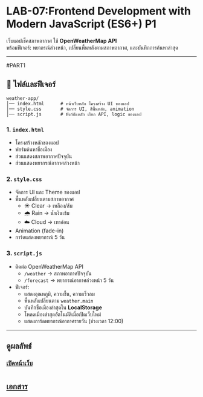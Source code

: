 # LAB-07:Frontend Development with Modern JavaScript (ES6+) P1

เว็บแอปเช็คสภาพอากาศ ใช้ **OpenWeatherMap API**  
พร้อมฟีเจอร์: พยากรณ์ล่วงหน้า, เปลี่ยนพื้นหลังตามสภาพอากาศ, และบันทึกการค้นหาล่าสุด  

---
#PART1
## 📂 ไฟล์และฟีเจอร์
    weather-app/
    │── index.html      # หน้าเว็บหลัก โครงสร้าง UI ของแอป
    │── style.css       # จัดการ UI, สีพื้นหลัง, animation
    │── script.js       # ฟังก์ชันหลัก เรียก API, logic ของแอป

### 1. `index.html`
- โครงสร้างหลักของแอป
- ฟอร์มค้นหาชื่อเมือง
- ส่วนแสดงสภาพอากาศปัจจุบัน
- ส่วนแสดงพยากรณ์อากาศล่วงหน้า

### 2. `style.css`
- จัดการ UI และ Theme ของแอป
- พื้นหลังเปลี่ยนตามสภาพอากาศ
  - ☀️ Clear → เหลือง/ส้ม
  - 🌧️ Rain → น้ำเงินเข้ม
  - ☁️ Cloud → เทาอ่อน
- Animation (fade-in)
- การ์ดแสดงพยากรณ์ 5 วัน

### 3. `script.js`
- ติดต่อ OpenWeatherMap API
  - `/weather` → สภาพอากาศปัจจุบัน
  - `/forecast` → พยากรณ์อากาศล่วงหน้า 5 วัน
- ฟีเจอร์:
  - แสดงอุณหภูมิ, ความชื้น, ความเร็วลม
  - พื้นหลังเปลี่ยนตาม `weather.main`
  - บันทึกชื่อเมืองล่าสุดใน **LocalStorage**
  - โหลดเมืองล่าสุดอัตโนมัติเมื่อเปิดเว็บใหม่
  - แสดงการ์ดพยากรณ์อากาศรายวัน (ช่วงเวลา 12:00)

---
## ดูผลลัพธ์
### [เปิดหน้าเว็บ](https://enchanting-chebakia-19cfe2.netlify.app/)

#
## [เอกสาร](https://docs.google.com/document/d/1CkBsPqXEGCGwgipGnpByEeNlSO5KxhsWF2_sGRFt8fw/edit?usp=sharing)
